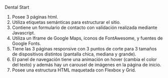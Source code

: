Dental Start


1) Posee 3 páginas html.
2) Utiliza etiquetas semánticas para estructurar el sitio.
3) Contiene un formulario de contacto con validación realizada mediante Javascript.
4) Utiliza un Iframe de Google Maps, íconos de FontAwesome, y fuentes de Google
Fonts.
5) Tiene las 3 páginas responsive con 3 puntos de corte para 3 tamaños de
dispositivos distintos (pantalla chica, mediana y grande).
6) El panel de navegación tiene una animación on hover (cambia el color del texto) y además hay un carousel de imágenes en la página de inicio.
7) Posee una estructura HTML maquetada con Flexbox y Grid.



